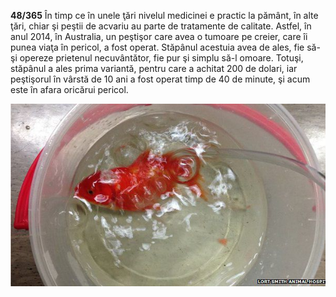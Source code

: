**48/365** În timp ce în unele ţări nivelul medicinei e practic la pământ, în alte ţări, chiar şi peştii de acvariu au parte de tratamente de calitate. Astfel, în anul 2014, în Australia, un peştişor care avea o tumoare pe creier, care îi punea viaţa în pericol, a fost operat. Stăpânul acestuia avea de ales, fie să-şi opereze prietenul necuvântător, fie pur şi simplu să-l omoare. Totuşi, stăpânul a ales prima variantă, pentru care a achitat 200 de dolari, iar peştişorul în vârstă de 10 ani a fost operat timp de 40 de minute, şi acum este în afara oricărui pericol.

![Peştişorul operat](image-1.jpg)
